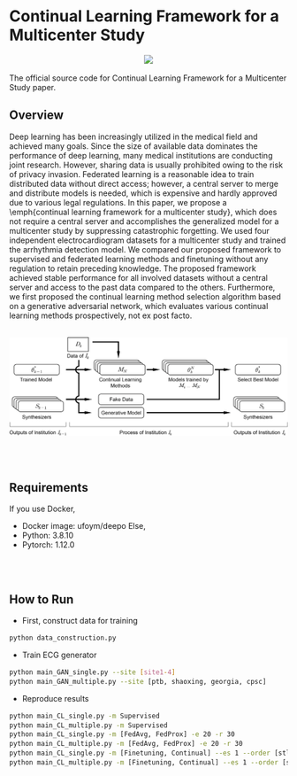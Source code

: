 # Continual Learning Framework for a Multicenter Study

<p align="center"><img src="https://img.shields.io/badge/Pytorch-EE4C2C?style=flat&logo=TypeScript&logoColor=white"/></p>

The official source code for Continual Learning Framework for a Multicenter Study paper.

## Overview
Deep learning has been increasingly utilized in the medical field and achieved many goals. Since the size of available data dominates the performance of deep learning, many medical institutions are conducting joint research. However, sharing data is usually prohibited owing to the risk of privacy invasion. Federated learning is a reasonable idea to train distributed data without direct access; however, a central server to merge and distribute models is needed, which is expensive and hardly approved due to various legal regulations. In this paper, we propose a \emph{continual learning framework for a multicenter study}, which does not require a central server and accomplishes the generalized model for a multicenter study by suppressing catastrophic forgetting. We used four independent electrocardiogram datasets for a multicenter study and trained the arrhythmia detection model. We compared our proposed framework to supervised and federated learning methods and finetuning without any regulation to retain preceding knowledge. The proposed framework achieved stable performance for all involved datasets without a central server and access to the past data compared to the others. Furthermore, we first proposed the continual learning method selection algorithm based on a generative adversarial network, which evaluates various continual learning methods prospectively, not ex post facto.
<br/>
<br/>
<p align="center"><img src="img/overview.png" width="800px"/></p>
<br/>
<br/>

## Requirements
If you use Docker,
- Docker image: ufoym/deepo
Else,
- Python: 3.8.10
- Pytorch: 1.12.0
<br/>
<br/>

## How to Run
- First, construct data for training
```bash
python data_construction.py
```

- Train ECG generator
```bash
python main_GAN_single.py --site [site1-4]
python main_GAN_multiple.py --site [ptb, shaoxing, georgia, cpsc]
```

- Reproduce results
```bash
python main_CL_single.py -m Supervised
python main_CL_multiple.py -m Supervised
python main_CL_single.py -m [FedAvg, FedProx] -e 20 -r 30
python main_CL_multiple.py -m [FedAvg, FedProx] -e 20 -r 30
python main_CL_single.py -m [Finetuning, Continual] --es 1 --order [stl, lts]
python main_CL_multiple.py -m [Finetuning, Continual] --es 1 --order [stl, lts]
```


